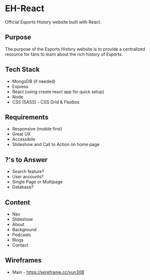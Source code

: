 # EH-React

Official Esports History website built with React.

## Purpose

The purpose of the Esports History website is to provide a centralized resource for fans to learn about the rich history of Esports.

## Tech Stack

- MongoDB (if needed)
- Express
- React (using create react app for quick setup)
- Node
- CSS (SASS) - CSS Grid & Flexbox

## Requirements

- Responsive (mobile first)
- Great UX
- Accessibile
- Slideshow and Call to Action on home page

## ?'s to Answer

- Search feature?
- User accounts?
- Single Page or Multipage
- Database?

## Content

- Nav
- Slideshow
- About
- Background
- Podcasts
- Blogs
- Contact

## Wireframes

- Main - https://wireframe.cc/vun30B
